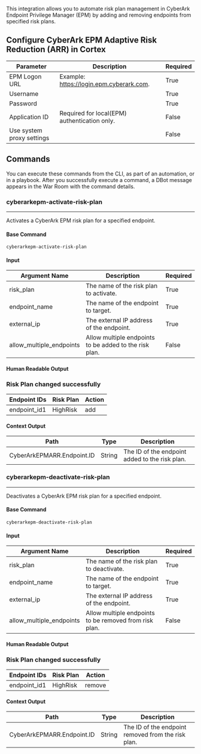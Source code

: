 This integration allows you to automate risk plan management in CyberArk Endpoint Privilege Manager (EPM) by adding and removing endpoints from specified risk plans.

## Configure CyberArk EPM Adaptive Risk Reduction (ARR) in Cortex

| **Parameter** | **Description**                                                                                                   | **Required** |
| --- |-------------------------------------------------------------------------------------------------------------------| --- |
| EPM Logon URL | Example: https://login.epm.cyberark.com.                                                                          | True |
| Username |                                                                                                                   | True |
| Password |                                                                                                                   | True |
| Application ID | Required for local\(EPM\) authentication only.                                                                    | False |
| Use system proxy settings |                                                                                                                   | False |

## Commands

You can execute these commands from the CLI, as part of an automation, or in a playbook.
After you successfully execute a command, a DBot message appears in the War Room with the command details.

### cyberarkepm-activate-risk-plan

***
Activates a CyberArk EPM risk plan for a specified endpoint.

#### Base Command

`cyberarkepm-activate-risk-plan`

#### Input

| **Argument Name** | **Description** | **Required** |
| --- | --- | --- |
| risk_plan | The name of the risk plan to activate. | True |
| endpoint_name | The name of the endpoint to target. | True |
| external_ip | The external IP address of the endpoint. | True |
| allow_multiple_endpoints | Allow multiple endpoints to be added to the risk plan. | False |

#### Human Readable Output

### Risk Plan changed successfully
|Endpoint IDs|Risk Plan|Action|
|---|---|---|
| endpoint_id1 | HighRisk | add |

#### Context Output

| **Path** | **Type** | **Description** |
| --- | --- | --- |
| CyberArkEPMARR.Endpoint.ID | String | The ID of the endpoint added to the risk plan. |

### cyberarkepm-deactivate-risk-plan

***
Deactivates a CyberArk EPM risk plan for a specified endpoint.

#### Base Command

`cyberarkepm-deactivate-risk-plan`

#### Input

| **Argument Name** | **Description** | **Required** |
| --- | --- | --- |
| risk_plan | The name of the risk plan to deactivate. | True |
| endpoint_name | The name of the endpoint to target. | True |
| external_ip | The external IP address of the endpoint. | True |
| allow_multiple_endpoints | Allow multiple endpoints to be removed from risk plan. | False |

#### Human Readable Output

### Risk Plan changed successfully
|Endpoint IDs|Risk Plan|Action|
|---|---|---|
| endpoint_id1 | HighRisk | remove |

#### Context Output

| **Path** | **Type** | **Description** |
| --- | --- | --- |
| CyberArkEPMARR.Endpoint.ID | String | The ID of the endpoint removed from the risk plan. |
